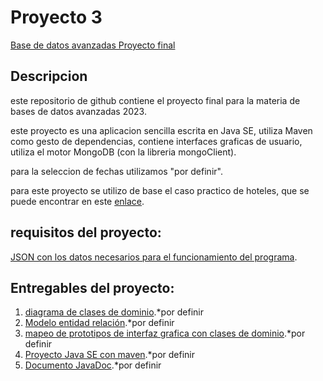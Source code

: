 # Proyecto 3
[Base de datos avanzadas Proyecto final](Proyecto_3/docs/definicion_proyecto3.pdf) 

## Descripcion
este repositorio de github contiene el proyecto final para la materia de bases de datos avanzadas 2023.

este proyecto es una aplicacion sencilla escrita en Java SE, utiliza Maven como gesto de dependencias, contiene interfaces graficas de usuario, utiliza el motor MongoDB (con la libreria mongoClient).

para la seleccion de fechas utilizamos "por definir".

para este proyecto se utilizo de base el caso practico de hoteles, que se puede encontrar en este [enlace](/Proyecto_3/docs/caso_Hoteles.pdf).

## requisitos del proyecto:
[JSON con los datos necesarios para el funcionamiento del programa](Proyecto_3/Hoteles).

## Entregables del proyecto:
1. [diagrama de clases de dominio](Proyecto_3/docs).*por definir
2. [Modelo entidad relación](Proyecto_3/docs).*por definir
3. [mapeo de prototipos de interfaz grafica con clases de dominio](Proyecto_3/docs/Prototipos_GUI).*por definir
4. [Proyecto Java SE con maven](Proyecto_3).*por definir
5. [Documento JavaDoc](/Proyecto_3).*por definir
